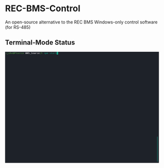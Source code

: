 # REC-BMS-Control
An open-source alternative to the REC BMS Windows-only control software (for RS-485)

## Terminal-Mode Status
![An animated gif showing the terminal updating with BMS data](https://raw.githubusercontent.com/JohnVidler/REC-BMS-Control/main/docs/images/REC%20BMS%20Monitor.gif "Terminal Mode Status Live")
